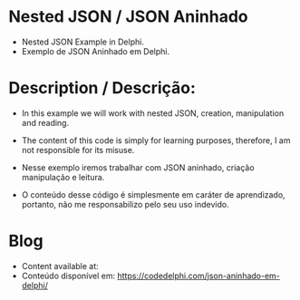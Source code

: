 # Nested JSON / JSON Aninhado
- Nested JSON Example in Delphi.
- Exemplo de JSON Aninhado em Delphi.

# Description / Descrição:
- In this example we will work with nested JSON, creation, manipulation and reading.
- The content of this code is simply for learning purposes, therefore, I am not responsible for its misuse.

- Nesse exemplo iremos trabalhar com JSON aninhado, criação manipulação e leitura.
- O conteúdo desse código é simplesmente em caráter de aprendizado, portanto, não me responsabilizo pelo seu uso indevido.

# Blog
- Content available at:
- Conteúdo disponível em:
  https://codedelphi.com/json-aninhado-em-delphi/
